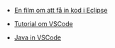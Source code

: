 
- [En film om att få in kod i Eclipse](https://lu.instructuremedia.com/embed/3210fbfe-42e5-4840-9505-572270292da3)

- [Tutorial om VSCode](https://code.visualstudio.com/docs/getstarted/getting-started)
- [Java in VSCode](https://code.visualstudio.com/docs/java/java-tutorial)
